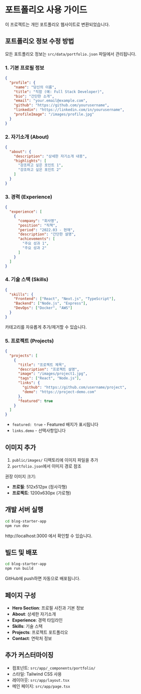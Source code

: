 # 포트폴리오 사용 가이드

이 프로젝트는 개인 포트폴리오 웹사이트로 변환되었습니다.

## 포트폴리오 정보 수정 방법

모든 포트폴리오 정보는 `src/data/portfolio.json` 파일에서 관리됩니다.

### 1. 기본 프로필 정보

```json
{
  "profile": {
    "name": "당신의 이름",
    "title": "직함 (예: Full Stack Developer)",
    "bio": "간단한 소개",
    "email": "your.email@example.com",
    "github": "https://github.com/yourusername",
    "linkedin": "https://linkedin.com/in/yourusername",
    "profileImage": "/images/profile.jpg"
  }
}
```

### 2. 자기소개 (About)

```json
{
  "about": {
    "description": "상세한 자기소개 내용",
    "highlights": [
      "강조하고 싶은 포인트 1",
      "강조하고 싶은 포인트 2"
    ]
  }
}
```

### 3. 경력 (Experience)

```json
{
  "experience": [
    {
      "company": "회사명",
      "position": "직책",
      "period": "2022.03 - 현재",
      "description": "간단한 설명",
      "achievements": [
        "주요 성과 1",
        "주요 성과 2"
      ]
    }
  ]
}
```

### 4. 기술 스택 (Skills)

```json
{
  "skills": {
    "Frontend": ["React", "Next.js", "TypeScript"],
    "Backend": ["Node.js", "Express"],
    "DevOps": ["Docker", "AWS"]
  }
}
```

카테고리를 자유롭게 추가/제거할 수 있습니다.

### 5. 프로젝트 (Projects)

```json
{
  "projects": [
    {
      "title": "프로젝트 제목",
      "description": "프로젝트 설명",
      "image": "/images/project1.jpg",
      "tags": ["React", "Node.js"],
      "links": {
        "github": "https://github.com/username/project",
        "demo": "https://project-demo.com"
      },
      "featured": true
    }
  ]
}
```

- `featured: true` - Featured 배지가 표시됩니다
- `links.demo` - 선택사항입니다

## 이미지 추가

1. `public/images/` 디렉토리에 이미지 파일을 추가
2. `portfolio.json`에서 이미지 경로 참조

권장 이미지 크기:
- **프로필**: 512x512px (정사각형)
- **프로젝트**: 1200x630px (가로형)

## 개발 서버 실행

```bash
cd blog-starter-app
npm run dev
```

http://localhost:3000 에서 확인할 수 있습니다.

## 빌드 및 배포

```bash
cd blog-starter-app
npm run build
```

GitHub에 push하면 자동으로 배포됩니다.

## 페이지 구성

- **Hero Section**: 프로필 사진과 기본 정보
- **About**: 상세한 자기소개
- **Experience**: 경력 타임라인
- **Skills**: 기술 스택
- **Projects**: 프로젝트 포트폴리오
- **Contact**: 연락처 정보

## 추가 커스터마이징

- 컴포넌트: `src/app/_components/portfolio/`
- 스타일: Tailwind CSS 사용
- 레이아웃: `src/app/layout.tsx`
- 메인 페이지: `src/app/page.tsx`
